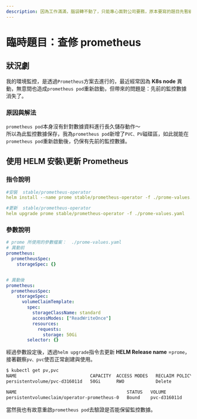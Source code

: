 ```yaml
---
description: 因為工作滿滿，腦袋轉不動了，只能專心面對公司要務，原本要寫的題目先暫緩下。
---
```


# 臨時題目：查修 prometheus

## 狀況劇

我的環境監控，是透過`Prometheus`方案去進行的，最近經常因為 **K8s node** 異動，無意間也造成`prometheus pod`重新啟動，但帶來的問題是：先前的監控數據消失了。

### 原因與解法

`prometheus pod`本身沒有針對數據資料進行長久儲存動作～  
所以為此監控數據保存，我為`prometheus pod`新增了`PVC、PV`磁碟區，如此就能在`prometheus pod`重新啟動後，仍保有先前的監控數據。

## 使用 HELM 安裝\更新 Prometheus

### 指令說明

```yaml
#安裝  stable/prometheus-operator
helm install --name prome stable/prometheus-operator -f ./prome-values.yaml

#更新  stable/prometheus-operator
helm upgrade prome stable/prometheus-operator -f ./prome-values.yaml

```

### 參數說明

```yaml
# prome 所使用的參數檔案：  ./prome-values.yaml
# 異動前
prometheus:
  prometheusSpec:
    storageSpec: {}


# 異動後
prometheus:
  prometheusSpec:
    storageSpec: 
      volumeClaimTemplate:
        spec:
          storageClassName: standard
          accessModes: ["ReadWriteOnce"]
          resources:
            requests:
              storage: 50Gi
        selector: {}

```

經過參數設定後，透過`helm upgrade`指令去更新 **HELM Release name** =`prome`，接著觀察`pv、pvc`使否正常創建與使用。

```bash
$ kubectl get pv,pvc
NAME                            CAPACITY  ACCESS MODES   RECLAIM POLICY   STATUS  CLAIM                   STORAGECLASS   REASON   AGE
persistentvolume/pvc-d316011d   50Gi      RWO            Delete           Bound   operator-prometheus-0   standard                34m

NAME                                          STATUS   VOLUME          CAPACITY   ACCESS MODES   STORAGECLASS   AGE
persistentvolumeclaim/operator-prometheus-0   Bound    pvc-d316011d    50Gi       RWO            standard       34m
```

  
當然我也有故意重啟`prometheus pod`去驗證是否能保留監控數據。



